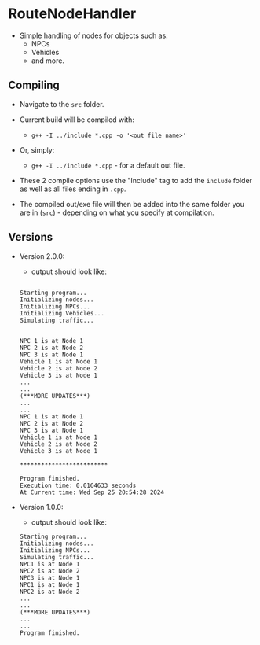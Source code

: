 # RouteNodeHandler

- Simple handling of nodes for objects such as:
    - NPCs
    - Vehicles
    - and more.

## Compiling

- Navigate to the `src` folder.

- Current build will be compiled with:
    - `g++ -I ../include *.cpp -o '<out file name>'`
- Or, simply:
    - `g++ -I ../include *.cpp` - for a default out file.

- These 2 compile options use the "Include" tag to add the `include` folder as well as all files ending in `.cpp`.

- The compiled out/exe file will then be added into the same folder you are in (`src`) - depending on what you specify at compilation.

## Versions

- Version 2.0.0:
    - output should look like:

    ````
    
    Starting program...
    Initializing nodes...
    Initializing NPCs...
    Initializing Vehicles...
    Simulating traffic...


    NPC 1 is at Node 1
    NPC 2 is at Node 2
    NPC 3 is at Node 1
    Vehicle 1 is at Node 1
    Vehicle 2 is at Node 2
    Vehicle 3 is at Node 1
    ...
    ...
    (***MORE UPDATES***)
    ...
    ...
    NPC 1 is at Node 1
    NPC 2 is at Node 2
    NPC 3 is at Node 1
    Vehicle 1 is at Node 1
    Vehicle 2 is at Node 2
    Vehicle 3 is at Node 1

    *************************

    Program finished.
    Execution time: 0.0164633 seconds
    At Current time: Wed Sep 25 20:54:28 2024

    ````

- Version 1.0.0:
    - output should look like:

    ````
    Starting program...
    Initializing nodes...
    Initializing NPCs...
    Simulating traffic...
    NPC1 is at Node 1
    NPC2 is at Node 2
    NPC3 is at Node 1
    NPC1 is at Node 1
    NPC2 is at Node 2
    ...
    ...
    (***MORE UPDATES***)
    ...
    ...
    Program finished.
    ````
